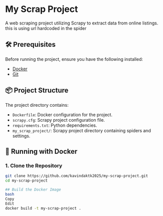 # My Scrap Project

A web scraping project utilizing Scrapy to extract data from online listings. this is using url hardcoded in the spider

## 🛠️ Prerequisites

Before running the project, ensure you have the following installed:

- [Docker](https://www.docker.com/get-started)
- [Git](https://git-scm.com/)

## 📦 Project Structure

The project directory contains:

- `Dockerfile`: Docker configuration for the project.
- `scrapy.cfg`: Scrapy project configuration file.
- `requirements.txt`: Python dependencies.
- `my_scrap_project/`: Scrapy project directory containing spiders and settings.

## 🐳 Running with Docker

### 1. Clone the Repository

```bash
git clone https://github.com/kavindaktk2025/my-scrap-project.git
cd my-scrap-project

## Build the Docker Image
bash
Copy
Edit
docker build -t my-scrap-project .
